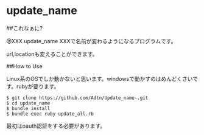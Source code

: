 update_name
===========

##これなぁに?

@XXX update_name XXXで名前が変わるようになるプログラムです。

url,locationも変えることができます。

##How to Use

Linux系のOSでしか動かないと思います。windowsで動かすのはめんどくさいです。rubyが要ります。

```
$ git clone https://github.com/Adtn/Update_name-.git
$ cd update_name
$ bundle install
$ bundle exec ruby update_all.rb
```

最初はoauth認証をする必要があります。

